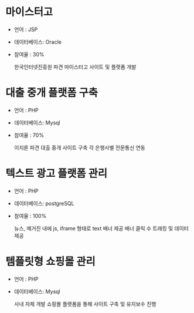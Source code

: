 # 마이스터고
- 언어 : JSP
- 데이터베이스: Oracle
- 참여율 : 30%


    한국인터넷진흥원 파견
    마이스터고 사이트 및 플랫폼 개발

# 대출 중개 플랫폼 구축
- 언어 : PHP
- 데이터베이스: Mysql
- 참여율 : 70%


    이지론 파견
    대출 중개 사이트 구축
    각 은행사별 전문통신 연동
# 텍스트 광고 플랫폼 관리
- 언어 : PHP
- 데이터베이스: postgreSQL
- 참여율 : 100%


    뉴스, 메거진 내에 js, iframe 형태로 text 배너 제공
    배너 클릭 수 트래킹 및 데이터 제공
# 템플릿형 쇼핑몰 관리
- 언어 : PHP
- 데이터베이스: Mysql


    사내 자체 개발 쇼핑몰 플랫폼을 통해 사이트 구축 및 유지보수 진행
